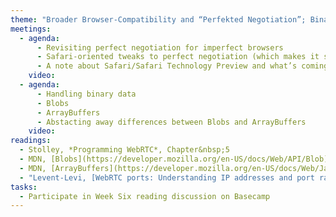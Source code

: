```yaml
---
theme: "Broader Browser-Compatibility and “Perfekted Negotiation”; Binary Data"
meetings:
  - agenda:
      - Revisiting perfect negotiation for imperfect browsers
      - Safari-oriented tweaks to perfect negotiation (which makes it somewhat less perfect)
      - A note about Safari/Safari Technology Preview and what’s coming
    video:
  - agenda:
      - Handling binary data
      - Blobs
      - ArrayBuffers
      - Abstacting away differences between Blobs and ArrayBuffers
    video:
readings:
  - Stolley, *Programming WebRTC*, Chapter&nbsp;5
  - MDN, [Blobs](https://developer.mozilla.org/en-US/docs/Web/API/Blob)
  - MDN, [ArrayBuffers](https://developer.mozilla.org/en-US/docs/Web/JavaScript/Reference/Global_Objects/ArrayBuffer)
  - "Levent-Levi, [WebRTC ports: Understanding IP addresses and port ranges in WebRTC](https://bloggeek.me/webrtc-ports-ip-addresses/)"
tasks:
  - Participate in Week Six reading discussion on Basecamp
---
```

